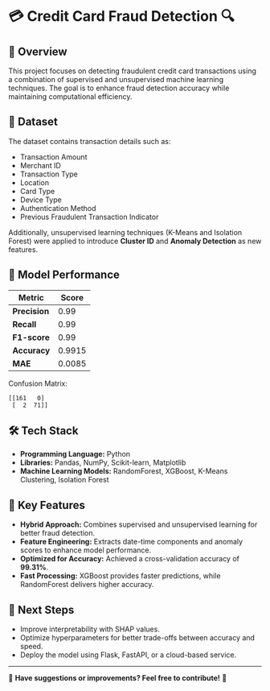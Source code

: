 # 💳 Credit Card Fraud Detection 🔍

## 📌 Overview
This project focuses on detecting fraudulent credit card transactions using a combination of supervised and unsupervised machine learning techniques. The goal is to enhance fraud detection accuracy while maintaining computational efficiency.

## 📂 Dataset
The dataset contains transaction details such as:
- Transaction Amount
- Merchant ID
- Transaction Type
- Location
- Card Type
- Device Type
- Authentication Method
- Previous Fraudulent Transaction Indicator

Additionally, unsupervised learning techniques (K-Means and Isolation Forest) were applied to introduce **Cluster ID** and **Anomaly Detection** as new features.

## 🚀 Model Performance
| Metric        | Score  |
|--------------|--------|
| **Precision** | 0.99   |
| **Recall**    | 0.99   |
| **F1-score**  | 0.99   |
| **Accuracy**  | 0.9915 |
| **MAE**       | 0.0085 |

Confusion Matrix:
```
[[161   0]
 [  2  71]]
```

## 🛠️ Tech Stack
- **Programming Language:** Python
- **Libraries:** Pandas, NumPy, Scikit-learn, Matplotlib
- **Machine Learning Models:** RandomForest, XGBoost, K-Means Clustering, Isolation Forest

## 🔑 Key Features
- **Hybrid Approach:** Combines supervised and unsupervised learning for better fraud detection.
- **Feature Engineering:** Extracts date-time components and anomaly scores to enhance model performance.
- **Optimized for Accuracy:** Achieved a cross-validation accuracy of **99.31%**.
- **Fast Processing:** XGBoost provides faster predictions, while RandomForest delivers higher accuracy.

## 📌 Next Steps
- Improve interpretability with SHAP values.
- Optimize hyperparameters for better trade-offs between accuracy and speed.
- Deploy the model using Flask, FastAPI, or a cloud-based service.

---
📢 **Have suggestions or improvements? Feel free to contribute!** 🚀


